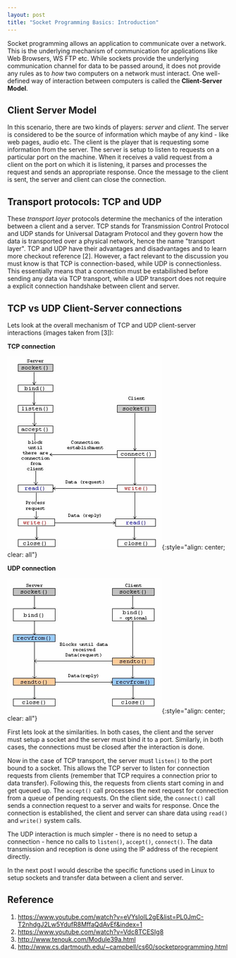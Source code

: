 ```yaml
---
layout: post
title: "Socket Programming Basics: Introduction"
---
```


Socket programming allows an application to communicate over a network. This is the 
underlying mechanism of communication for applications like Web Browsers, WS FTP etc.
While sockets provide the underlying communication channel for data to be passed around,
it does not provide any rules as to *how* two computers on a network must interact. One
well-defined way of interaction between computers is called the **Client-Server Model**.

## Client Server Model

In this scenario, there are two kinds of players: *server* and *client*. The server is
considered to be the source of information which maybe of any kind - like web pages, audio
etc. The client is the player that is requesting some information from the server. The
server is setup to listen to requests on a particular port on the machine. When it receives
a valid request from a client on the port on which it is listening, it parses and processes
the request and sends an appropriate response. Once the message to the client is sent, the
server and client can close the connection.

## Transport protocols: TCP and UDP

These *transport layer* protocols determine the mechanics of the interation between a client
and a server. TCP stands for Transmission Control Protocol and UDP stands for Universal
Datagram Protocol and they  govern how the data is transported over a physical network,
hence the name "transport layer". TCP and UDP have their advantages and disadvantages and
to learn more checkout reference [2]. However, a fact relevant to the discussion you must
know is that TCP is connection-based, while UDP is connectionless. This essentially means
that a connection must be estabilished before sending any data via TCP transport, while 
a UDP transport does not require a explicit connection handshake between client and server.


## TCP vs UDP Client-Server connections

Lets look at the overall mechanism of TCP and UDP client-server interactions (images taken
from [3]):

**TCP connection**

![tcp_image](/assets/2016-02-21_tcp_client_server.png){:style="align: center; clear: all"}

**UDP connection**

![udp_image](/assets/2016-02-21_udb_client_server.png){:style="align: center; clear: all"}

First lets look at the similarities. In both cases, the client and the server must setup a 
socket and the server must bind it to a port. Similarly, in both cases, the connections must
be closed after the interaction is done.

Now in the case of TCP transport, the server must `listen()` to the port bound to a socket.
This allows the TCP server to listen for connection requests from clients (remember that
TCP requires a connection prior to data transfer). Following this, the requests from clients
start coming in and get queued up. The `accept()` call processes the next request for 
connection from a queue of pending requests. On the client side, the `connect()` call sends
a connection request to a server and waits for response. Once the connection is established,
the client and server can share data using `read()` and `write()` system calls.

The UDP interaction is much simpler - there is no need to setup a connection - hence no calls
to `listen()`, `accept()`, `connect()`. The data transmission and reception is done using the 
IP address of the recepient directly.

In the next post I would describe the specific functions used in Linux to setup sockets
and transfer data between a client and server.

## Reference
1. https://www.youtube.com/watch?v=eVYsIolL2gE&list=PL0JmC-T2nhdgJ2Lw5YdufR8MffaQdAvEf&index=1
2. https://www.youtube.com/watch?v=Vdc8TCESIg8
3. http://www.tenouk.com/Module39a.html
4. http://www.cs.dartmouth.edu/~campbell/cs60/socketprogramming.html

